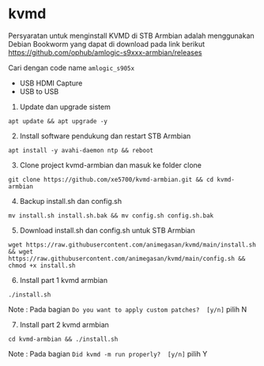 # kvmd

Persyaratan untuk menginstall KVMD di STB Armbian adalah menggunakan Debian Bookworm yang dapat di download pada link berikut
https://github.com/ophub/amlogic-s9xxx-armbian/releases

Cari dengan code name `amlogic_s905x`

- USB HDMI Capture
- USB to USB

1. Update dan upgrade sistem
```
apt update && apt upgrade -y
```

2. Install software pendukung dan restart STB Armbian
```
apt install -y avahi-daemon ntp && reboot
```

3. Clone project kvmd-armbian dan masuk ke folder clone
```
git clone https://github.com/xe5700/kvmd-armbian.git && cd kvmd-armbian
```

4. Backup install.sh dan config.sh
```
mv install.sh install.sh.bak && mv config.sh config.sh.bak
```

5. Download install.sh dan config.sh untuk STB Armbian
```
wget https://raw.githubusercontent.com/animegasan/kvmd/main/install.sh && wget https://raw.githubusercontent.com/animegasan/kvmd/main/config.sh && chmod +x install.sh
```

6. Install part 1 kvmd armbian
```
./install.sh
```
Note : Pada bagian `Do you want to apply custom patches?  [y/n]` pilih N

7. Install part 2 kvmd armbian
```
cd kvmd-armbian && ./install.sh
```
Note : Pada bagian `Did kvmd -m run properly?  [y/n]` pilih Y
